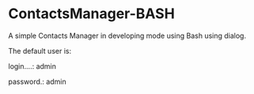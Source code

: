 ContactsManager-BASH
====================

A simple Contacts Manager in developing mode using Bash using dialog.

The default user is:

login....: admin

password.: admin
